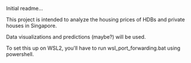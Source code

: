 Initial readme...

This project is intended to analyze the housing prices of HDBs and private houses in Singapore.

Data visualizations and predictions (maybe?) will be used.

To set this up on WSL2, you'll have to run wsl_port_forwarding.bat using powershell.